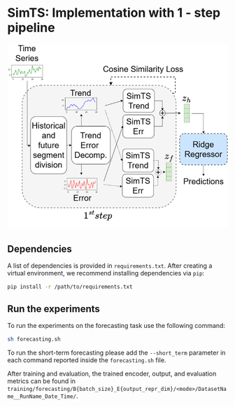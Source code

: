 # SimTS: Implementation with 1 - step pipeline

<p align="center">
    <img src="./images/simts.png" alt="simts" width=600>
</p>

## Dependencies
A list of dependencies is provided in ```requirements.txt```. After creating a virtual environment, we recommend installing dependencies via ```pip```:

```sh
pip install -r /path/to/requirements.txt
```
## Run the experiments

To run the experiments on the forecasting task use the following command:

```sh
sh forecasting.sh
```

To run the short-term forecasting please add the `--short_term` parameter in each command reported inside the `forecasting.sh` file.

After training and evaluation, the trained encoder, output, and evaluation metrics can be found in `training/forecasting/B{batch_size}_E{output_repr_dim}/<mode>/DatasetName__RunName_Date_Time/`.

